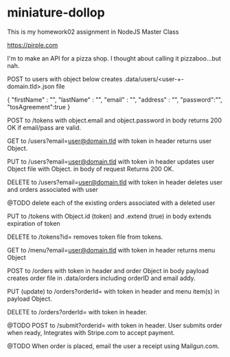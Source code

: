 # miniature-dollop

This is my homework02 assignment in NodeJS Master Class

https://pirple.com

I'm to make an API for a pizza shop. I thought about calling it pizzaboo...but nah.

POST to users with object below creates .data/users/<user-+-domain.tld>.json file

{
	"firstName" : "",
	"lastName" : "",
	"email" : "",
	"address" : "",
	"password":"",
	"tosAgreement":true
}

POST to /tokens with object.email and object.password in body returns 200 OK if email/pass are valid.

GET to /users?email=<user@domain.tld> with token in header returns user Object.

PUT to /users?email=<user@domain.tld> with token in header updates user Object file with Object.<data> in body of request Returns 200 OK.

DELETE to /users?email=<user@domain.tld> with token in header deletes user and orders associated with user

@TODO delete each of the existing orders associated with a deleted user

PUT to /tokens with Object.id (token) and .extend (true) in body extends expiration of token

DELETE to /tokens?id=<tokenID> removes token file from tokens.

GET to /menu?email=<user@domain.tld> with token in header returns menu Object

POST to /orders with token in header and order Object in body payload creates order file in .data/orders including orderID and email addy.

PUT (update) to /orders?orderId=<orderId> with token in header and menu item(s) in payload Object.

DELETE to /orders?orderId=<orderid> with token in header.

@TODO POST to /submit?orderid=<orderId> with token in header. User submits order when ready, Integrates with Stripe.com to accept payment.

@TODO When order is placed, email the user a receipt using Mailgun.com.
